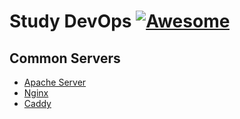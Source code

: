 # Study DevOps  [![Awesome](https://cdn.rawgit.com/sindresorhus/awesome/d7305f38d29fed78fa85652e3a63e154dd8e8829/media/badge.svg)](https://github.com/sindresorhus/awesome)

## Common Servers
- [Apache Server](https://httpd.apache.org/)
- [Nginx](https://www.nginx.com/)
- [Caddy](https://caddyserver.com/)
